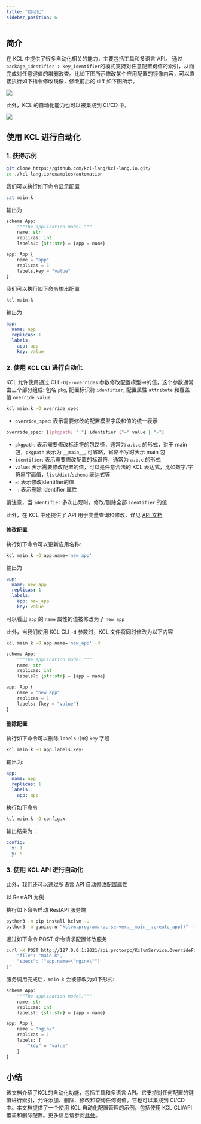 ```yaml
---
title: "自动化"
sidebar_position: 6
---
```


## 简介

在 KCL 中提供了很多自动化相关的能力，主要包括工具和多语言 API。 通过 `package_identifier : key_identifier`的模式支持对任意配置键值的索引，从而完成对任意键值的增删改查。比如下图所示修改某个应用配置的镜像内容，可以直接执行如下指令修改镜像，修改前后的 diff 如下图所示。

![](/img/blog/2022-09-15-declarative-config-overview/14-kcl-image-update.png)

此外，KCL 的自动化能力也可以被集成到 CI/CD 中。

![](/img/blog/2022-09-15-declarative-config-overview/15-kcl-automation.png)

## 使用 KCL 进行自动化

### 1. 获得示例

```bash
git clone https://github.com/kcl-lang/kcl-lang.io.git/
cd ./kcl-lang.io/examples/automation
```

我们可以执行如下命令显示配置

```bash
cat main.k
```

输出为

```python
schema App:
    """The application model."""
    name: str
    replicas: int
    labels?: {str:str} = {app = name}

app: App {
    name = "app"
    replicas = 1
    labels.key = "value"
}
```

我们可以执行如下命令输出配置

```bash
kcl main.k
```

输出为

```yaml
app:
  name: app
  replicas: 1
  labels:
    app: app
    key: value
```

### 2. 使用 KCL CLI 进行自动化

KCL 允许使用通过 CLI `-O|--overrides` 参数修改配置模型中的值，这个参数通常由三个部分组成: 包名 `pkg`, 配置标识符 `identifier`, 配置属性 `attribute` 和覆盖值 `override_value`

```bash
kcl main.k -O override_spec
```

- `override_spec`: 表示需要修改的配置模型字段和值的统一表示

```bash
override_spec: [[pkgpath] ":"] identifier ("=" value | "-")
```

- `pkgpath`: 表示需要修改标识符的包路径，通常为 `a.b.c` 的形式，对于 main 包，`pkgpath` 表示为 `__main__`, 可省略，省略不写时表示 main 包
- `identifier`: 表示需要修改配置的标识符，通常为 `a.b.c` 的形式
- `value`: 表示需要修改配置的值，可以是任意合法的 KCL 表达式，比如数字/字符串字面值，`list`/`dict`/`schema` 表达式等
- `=`: 表示修改identifier的值
- `-`: 表示删除 identifier 属性

请注意，当 `identifier` 多次出现时，修改/删除全部 `identifier` 的值

此外，在 KCL 中还提供了 API 用于变量查询和修改，详见 [API 文档](/docs/reference/xlang-api/)

#### 修改配置

执行如下命令可以更新应用名称:

```bash
kcl main.k -O app.name='new_app'
```

输出为

```yaml
app:
  name: new_app
  replicas: 1
  labels:
    app: new_app
    key: value
```

可以看出 `app` 的 `name` 属性的值被修改为了 `new_app`

此外，当我们使用 KCL CLI `-d` 参数时，KCL 文件将同时修改为以下内容

```bash
kcl main.k -O app.name='new_app' -d
```

```python
schema App:
    """The application model."""
    name: str
    replicas: int
    labels?: {str:str} = {app = name}

app: App {
    name = "new_app"
    replicas = 1
    labels: {key = "value"}
}
```

#### 删除配置

执行如下命令可以删除 `labels` 中的 `key` 字段

```bash
kcl main.k -O app.labels.key-
```

输出为:

```yaml
app:
  name: app
  replicas: 1
  labels:
    app: app
```

执行如下命令

```bash
kcl main.k -O config.x-
```

输出结果为：

```yaml
config:
  x: 1
  y: s
```

### 3. 使用 KCL API 进行自动化

此外，我们还可以通过[多语言 API](/docs/reference/xlang-api/overview) 自动修改配置属性

以 RestAPI 为例

执行如下命令启动 RestAPI 服务端

```bash
python3 -m pip install kclvm -U
python3 -m gunicorn "kclvm.program.rpc-server.__main__:create_app()" -t 120 -w 4 -k uvicorn.workers.UvicornWorker -b :2021
```

通过如下命令 POST 命令请求配置修改服务

```bash
curl -X POST http://127.0.0.1:2021/api:protorpc/KclvmService.OverrideFile -H 'content-type: accept/json' -d '{
    "file": "main.k",
    "specs": ["app.name=\"nginx\""]
}'
```

服务调用完成后，`main.k` 会被修改为如下形式:

```python
schema App:
    """The application model."""
    name: str
    replicas: int
    labels?: {str:str} = {app = name}

app: App {
    name = "nginx"
    replicas = 1
    labels: {
        "key" = "value"
    }
}
```

## 小结

该文档介绍了KCL的自动化功能，包括工具和多语言 API。它支持对任何配置的键值进行索引，允许添加、删除、修改和查询任何键值。它也可以集成到 CI/CD 中。本文档提供了一个使用 KCL 自动化配置管理的示例，包括使用 KCL CLI/API 覆盖和删除配置。更多信息请参阅[此处](/docs/reference/lang/tour#KCL-cli-variable-Override)。
